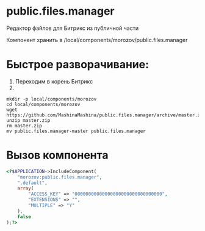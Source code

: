 # public.files.manager
Редактор файлов для Битрикс из публичной части

Компонент хранить в /local/components/morozov/public.files.manager

# Быстрое разворачивание:
1. Переходим в корень Битрикс
2. 
```
mkdir -p local/components/morozov
cd local/components/morozov
wget https://github.com/MashinaMashina/public.files.manager/archive/master.zip
unzip master.zip
rm master.zip
mv public.files.manager-master public.files.manager
```
# Вызов компонента
```php
<?$APPLICATION->IncludeComponent(
	"morozov:public.files.manager", 
	".default", 
	array(
		"ACCESS_KEY" => "00000000000000000000000000000000",
		"EXTENSIONS" => "",
		"MULTIPLE" => "Y"
	),
	false
);?>
```
